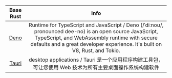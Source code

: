 <table>
  <thead>
    <tr>
      <th align="center">Base Rust</th>
      <th align="center">Info</th>
    </tr>
  </thead>
  <tbody>
    <tr>
      <td align="center">
        <a href="https://docs.deno.com/">Deno</a>
      </td>
      <td align="center">Runtime for TypeScript and JavaScript / Deno (/ˈdiːnoʊ/, pronounced dee-no) is an open source JavaScript, TypeScript, and WebAssembly runtime with secure defaults and a great developer experience. It's built on V8, Rust, and Tokio.</td>
    </tr>
    <tr>
      <td align="center">
        <a href="https://tauri.app/v1/guides/">Tauri</a>
      </td>
      <td align="center">desktop applications / Tauri 是一个应用程序构建工具包，可让您使用 Web 技术为所有主要桌面操作系统构建软件</td>
    </tr>
  </tbody>
</table>
